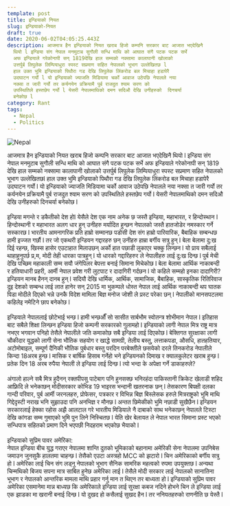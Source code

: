 ```yaml
---
template: post
title: इन्डियाको नियत
slug: इन्डियाको-नियत
draft: true
date: 2020-06-02T04:05:25.443Z
description: आजमात्र हैन इन्डियाको नियत खराब हिजो कम्पनि सरकार बाट आजात भएदेखिनै
  थियो l इन्डिया संग नेपाल मनमुटाब सुगौली सन्धि माथि को आघात संगै पटक पटक सर्भे
  अफ इन्डियाले गरेकोनापी सन् 1819देखि हाल सम्मको नक्सामा कालापानी खोलाको
  उत्तर्पुर्ब लिपुलेक लिम्पियाधुरा स्पस्ट सप्रमाण सहित नेपालको भूभाग उल्लेखितछ l
  हाल उक्त भुमि इन्डियाको पिथौरा गड देखि लिपुलेक लिंकरोड बल मिचाहा हडापेरै
  उदघाटन गर्यो l यो इन्डियाको ज्याजति मिडियामा चर्को आवाज उठेपछि नेपालले नया
  नक्सा त जारी गर्यो तर कर्यनयेन प्रक्रियामै पुर्ब राजदुत श्याम सरण को
  उपस्थितिले हस्तछेप गर्यो l येसरी नेपालमाथिको दमन सदिऔ देखि उनीहरुको  दिनचर्या
  बनेकोछ l
category: Rant
tags:
  - Nepal
  - Politics
---
```

![Nepal](/media/nepal.jpeg "Nepal")

आजमात्र हैन इन्डियाको नियत खराब हिजो कम्पनि सरकार बाट आजात भएदेखिनै थियो l इन्डिया संग नेपाल मनमुटाब सुगौली सन्धि माथि को आघात संगै पटक पटक सर्भे अफ इन्डियाले गरेकोनापी सन् 1819 देखि हाल सम्मको नक्सामा कालापानी खोलाको उत्तर्पुर्ब लिपुलेक लिम्पियाधुरा स्पस्ट सप्रमाण सहित नेपालको भूभाग उल्लेखितछl हाल उक्त भुमि इन्डियाको पिथौरा गड देखि लिपुलेक लिंकरोड बल मिचाहा हडापेरै उदघाटन गर्यो l यो इन्डियाको ज्याजति मिडियामा चर्को आवाज उठेपछि नेपालले नया नक्सा त जारी गर्यो तर कर्यनयेन प्रक्रियामै पुर्ब राजदुत श्याम सरण को उपस्थितिले हस्तछेप गर्यो l येसरी नेपालमाथिको दमन सदिऔ देखि उनीहरुको दिनचर्या बनेकोछ l\
\
इन्डिया मगन्ते र डकैतीको देश होl येसैले देश एक नाम अनेक छ जस्तै इन्डिया, महाभारत, र हिन्दोस्थान l हिन्दोस्थानी र महाभारत अलग धार हुन् उनीहरु मर्यादित हुन्छन नेपालको जस्तै हातजोडेर नमस्कार गर्ने सस्कारछ l भारतीय आमनागरिक प्रति हाम्रो सम्मानछ पडोसी देश संग हाम्रो पारिवारिक, बैबाहिक सम्बन्धछ हामी इज्जत गर्छौ l तर जो एकथरी इन्डियन गद्दारहरु छन् उनीहरु हाम्रा बर्गीय सत्रु हुन् l बेला बेलामा दु:ख दिई रहन्छ, खिस्स हासेर एउटाहात मिलाउछन् अर्को हात पछाडी लुकाएर चक्कु लिन्छन l यो प्राय सबैलाई थाहाहुनुपर्छ प्र,म, मोदी तेही धारका पात्रहुन् l यो धारको गद्दारिहरुर ले नेपालीहरु लाई दु:ख दिन्छ l पुर्ब मेची देखि पच्छिम महाकाली सम्म सयौ जंगेपिलर बेपत्ता बनाई सिमाना मिचेकोछ l बेला बेलामा आर्थिक नाकाबन्दी र हतियाधारी प्रहरी, आर्मी नेपाल प्रवेश गरी लुटपाट र दादागिरी गर्दछन l यो कहिले सम्महो इनका दादागिरी?\
इन्डियन मानब हैनन् दानब हुन् l सदियौ देखि धार्मिक, आर्थिक, सामाजिक, बैबाहिक, सास्कृतिक रितिरिवाज दुइ देशको सम्बन्ध लाई लात हानेर सन् 2015 मा भुकम्पले धोस्त नेपाल लाई आर्थिक नाकाबन्दी थप घातक पिडा मोदीले दिएको भन्ने उनकै विदेश मामिला बिज्ञ मनोज जोशी ले प्रस्ट परेका छन् l नेपालीको मानसपटलमा कहिलेइ नमेटिने छाप बनेकोछ l\
\
इन्डियाले नेपाललाई छोटेभाई भन्छ l हामी भन्छऔँ सो सासीत सार्बभौम स्वोतन्त्र शोभीमान नेपाल l इतिहास बाट सबैले शिक्षा लिन्छन इन्डिया हिजो कम्पनी सरकारको गुलामहो l इन्डियाको लागी नेपाल मित्र राष्ट्र मात्र नभएर भगवान पनिहो तेसैले नेपालीले जति कमाकोछ सबै इन्डिया लाई दिएकोछ l बेक्तिगत सुरक्षाका लागी चौकीदार युद्धको लागी सेना भौतिक सहयोग र खाद्धे सामग्री, तेलीय बस्तु, लत्ताकपडा, औसधि, हातहतियार, अटोमोबाइल, सम्पूर्ण दैनिकी भौतिक पुर्बधार बस्तु परदिन परबेक्तीले छसयेको दरले तिनकरोड नेपालीले किन्दा 18अरब हुन्छ l मासिक र बार्षिक हिसाब गर्नेहो भने इन्डियनको दिमाख र क्यालकुलेटर खराब हुन्छ l प्रतेक दिन 18 अरब रुपैया नेपाली ले इन्डिया लाई दिन्छ l त्यो भन्दा के अपेक्षा गर्ने डाकाहरुले?\
\
अंगालो हाल्ने सबै मित्र हुदैनन् रक्तपीपसु पाटेबाग पनि हुनसक्छ भनिरहंदा पाकिस्तानी क्रिकेट खेलाडी शहिद आफ़्रिदि ले भनेकाछन् मोदीसरकार कोभिड 19 भाइरस भन्दानी खतरनाक छन् l तेसकारण बिपक्षी दलका गान्दी परिवार, पुर्ब आर्मी जरनलहरु, प्रोफेसर, पत्रकार र विभिन्न बिज्ञ बिस्लेसक हरुले मित्रराष्ट्रको भुमि माथि गिद्देदृस्टी नराख भनि सुझाउदा पनि अनभिज्ञ र मौनछ l अन्तत छिमेकीको भुमि नछाडी सुखैछैन l इन्डियन सरकारलाई हेक्का रहोस अझै आलटाल गरे भारतीय मिडियाले नै दाबाको साथ भनेकाछन् नेपालले टिस्टा देखि कांगडा सम्म गुमाएको भुमि पुन लिने निस्चितछ l येति खेर बेलायत ले नेपाल भारत सिमाना प्रस्ट भएको सन्धिपात्र सहितको प्रमाण दिने भएपछी निदहराम भएकोछ भैयाको l\
\
इन्डियाको सुप्रिम पावर अमेरिका:\
नेपाल इन्डिया बीच युद्ध गराएर नेपालमा शान्ति दुतको भूमिकाको बहानामा अमेरिकी सेना नेपालमा उपनिबेस जमाउन जुनसुकै हालतमा चाहन्छ l तेसैको एउटा अस्त्रहो MCC को झटारो l चिन अमेरिकाको बर्गीय सत्रु हो l अमेरिका लाई चिन संग लड्नु नेपालको भूभाग सैनिक सामरिक महत्वको रुपमा उपयुक्तछ l अन्यथा चिन्मथिको बिजय सपना मात्र साबित हुनेछ अमेरिका लाई l तेसैले मोदी सरकार लाई नेपालको सानातिना भूभाग र नेपालको आन्तरिक मामला माथि प्रहार गर्नु मान त थिएन तर बाध्यता हो l इन्डियाको सुप्रिम पावर अमेरिका एसमानेमा मान्न बाध्यछ कि अमेरिकाले इन्डिया लाई सुरक्षा कबज नदिने होभने चिन ले इन्डिया लाई एक झाडका मा खरानी बनाई दिन्छ l यो दुखद हो कसैलाई सुखद हैन l तर ननियतहरुको राणनीति छ येस्तै l